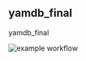 ## yamdb_final
yamdb_final


![example workflow](https://github.com/Port-tf/yamdb_final/actions/workflows/yamdb_workflow.yml/badge.svg?event=push)